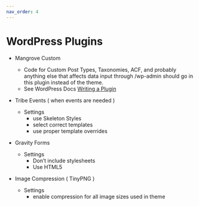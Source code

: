 ```yaml
---
nav_order: 4
---
```

# WordPress Plugins

- Mangrove Custom
    - Code for Custom Post Types, Taxonomies, ACF, and probably
    anything else that affects data input through /wp-admin should go in this plugin instead of the theme.
    - See WordPress Docs [Writing a Plugin](https://codex.wordpress.org/Writing_a_Plugin)
- Tribe Events ( when events are needed )
    - Settings
        - use Skeleton Styles
        - select correct templates
        - use proper template overrides

- Gravity Forms
    - Settings
        - Don’t include stylesheets
        - Use HTML5
- Image Compression ( TinyPNG )
    - Settings
        - enable compression for all image sizes used in theme
